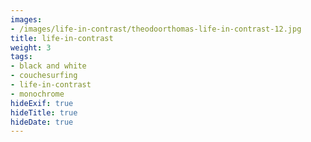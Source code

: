 ```yaml
---
images:
- /images/life-in-contrast/theodoorthomas-life-in-contrast-12.jpg
title: life-in-contrast
weight: 3
tags:
- black and white
- couchesurfing
- life-in-contrast
- monochrome
hideExif: true
hideTitle: true
hideDate: true
---
```

